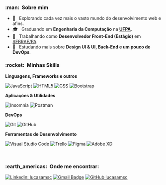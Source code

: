 <h3> :man: &nbsp;Sobre mim </h3>

- 🤔 &nbsp; Explorando cada vez mais o vasto mundo do desenvolvimento web e afins.
- 🎓 &nbsp; Graduando em **Engenharia da Computação** na <a href="https://portal.ufpa.br/">**UFPA**</a>.
- 💼 &nbsp; Trabalhando como **Desenvolvedor Front-End (Estágio)** em <a href="https://www.sebrae.com.br/sites/PortalSebrae/ufs/pa?codUf=15">SEBRAE/PA</a>.
- 🌱 &nbsp; Estudando mais sobre **Design UI & UI, Back-End e um pouco de DevOps**.

<h3> :rocket: &nbsp;Minhas Skills </h3>

**Linguagens, Frameworks e outros**

  ![JavaScript](https://img.shields.io/badge/JavaScript-F7DF1E?style=for-the-badge&logo=javascript&logoColor=black&link=https://developer.mozilla.org/pt-BR/docs/Web/JavaScript)
  ![HTML5](https://img.shields.io/badge/HTML5-E34F26?style=for-the-badge&logo=html5&logoColor=white)
  ![CSS](https://img.shields.io/badge/CSS3-1572B6?style=for-the-badge&logo=css3&logoColor=white)
  ![Bootstrap](https://img.shields.io/badge/Bootstrap-563D7C?style=for-the-badge&logo=bootstrap&logoColor=white)

**Aplicações & Utilidades**

  ![Insomnia](https://img.shields.io/badge/-Insomnia-4000BF?style=for-the-badge&logo=insomnia)
  ![Postman](https://img.shields.io/badge/-Postman-FF6C37?style=for-the-badge&logo=postman&logoColor=white)

**DevOps**

  ![Git](https://img.shields.io/badge/-Git-2E2C1E?style=for-the-badge&logo=git&logoColor=EB7655)
  ![GitHub](https://img.shields.io/badge/GitHub-100000?style=for-the-badge&logo=github&logoColor=white)

**Ferramentas de Desenvolvimento**

  ![Visual Studio Code](https://img.shields.io/badge/-Visual%20Studio%20Code-2C2C32?style=for-the-badge&logo=visual-studio-code&logoColor=23A8F2)
  ![Trello](https://img.shields.io/badge/-Trello-FEFDFF?style=for-the-badge&logo=trello&logoColor=095ED8)
  ![Figma](https://img.shields.io/badge/-Figma-333333?style=for-the-badge&logo=figma&logoColor=007ACC)
  ![Adobe XD](https://img.shields.io/badge/-Adobe%20XD-333333?style=for-the-badge&logo=adobe-xd&logoColor=007ACC)

<br/>

<h3> :earth_americas: &nbsp;Onde me encontrar: </h3> 

[![Linkedin: lucasamsc](https://img.shields.io/badge/-lucasamsc-0077B5?style=for-the-badge&logo=Linkedin&logoColor=white&link=https://www.linkedin.com/in/lucasamsc/)](https://www.linkedin.com/in/lucasamsc/)
[![Gmail Badge](https://img.shields.io/badge/-lucasam.sc@gmail.com-D14836?style=for-the-badge&logo=gmail&logoColor=white&link=mailto:lucasam.sc@gmail.com)](mailto:lucasam.sc@gmail.com)
[![GitHub lucasamsc]( https://img.shields.io/github/followers/lucasamsc?label=follow&logo=github&logoColor=white&style=for-the-badge)](https://github.com/lucasamsc)


